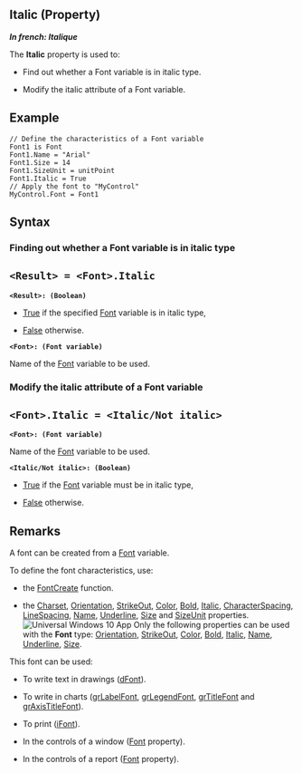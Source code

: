 


## Italic (Property)

***In french: Italique***
	



<a name="XUse"></a>
<a name="Use"></a>
<a name="description"></a>
The **Italic** property is used to:

- Find out whether a Font variable is in italic type.

- Modify the italic attribute of a Font variable.





<a name="Example1"></a>
<a name="sample_code"></a>

## Example


```wl
// Define the characteristics of a Font variable
Font1 is Font
Font1.Name = "Arial"
Font1.Size = 14
Font1.SizeUnit = unitPoint
Font1.Italic = True
// Apply the font to "MyControl"
MyControl.Font = Font1
```

<a name="XSYNTAX"></a>
<a name="SYNTAX1"></a>

## Syntax

### Finding out whether a Font variable is in italic type

`<Result> = <Font>.Italic`
---

**`<Result>: (Boolean)`**



- <u><u><u><u>True</u></u></u></u> if the specified [Font](../Motscles/1514045.md) variable is in italic type,

- <u><u><u><u>False</u></u></u></u> otherwise.




**`<Font>: (Font variable)`**

Name of the [Font](../Motscles/1514045.md) variable to be used.  


<a name="SYNTAX2"></a>

### Modify the italic attribute of a Font variable

`<Font>.Italic = <Italic/Not italic>`
---

**`<Font>: (Font variable)`**

Name of the [Font](../Motscles/1514045.md) variable to be used.

**`<Italic/Not italic>: (Boolean)`**



- <u><u><u><u>True</u></u></u></u> if the [Font](../Motscles/1514045.md) variable must be in italic type,

- <u><u><u><u>False</u></u></u></u> otherwise.  






<a name="NOTE0"></a>
<a name="NOTE0_1"></a>

## Remarks
A font can be created from a [Font](../Motscles/1514045.md) variable.

To define the font characteristics, use:

- the [FontCreate](../WDLang1/3060002.md) function.
	

- the [Charset](../Proprietes/2512008.md), [Orientation](../Proprietes/1410086632.md), [StrikeOut](../Proprietes/2513005.md), [Color](../Proprietes/2510071.md), [Bold](../Proprietes/2513001.md), [Italic](../Proprietes/2513007.md), [CharacterSpacing](../Proprietes/1410088367.md), [LineSpacing](../Proprietes/1410088366.md), [Name](../Proprietes/2510082.md), [Underline](../Proprietes/2513013.md), [Size](../Proprietes/2510125.md) and [SizeUnit](../Proprietes/1410088365.md) properties.
	![Universal Windows 10 App](https://doc.pcsoft.fr/ext/images/us/UNIVERSALAPP.png) Only the following properties can be used with the **Font** type: [Orientation](../Proprietes/1410086632.md), [StrikeOut](../Proprietes/2513005.md), [Color](../Proprietes/2510071.md), [Bold](../Proprietes/2513001.md), [Italic](../Proprietes/2513007.md), [Name](../Proprietes/2510082.md), [Underline](../Proprietes/2513013.md), [Size](../Proprietes/2510125.md).
	




This font can be used:

- To write text in drawings ([dFont](../WDLang1/3029020.md)).

- To write in charts ([grLabelFont](../WDLang3/3042012.md), [grLegendFont](../WDLang3/3042037.md), [grTitleFont](../WDLang3/3042048.md) and [grAxisTitleFont](../WDLang3/3042059.md)).

- To print ([iFont](../WDLang5/3046014.md)).

- In the controls of a window ([Font](../Motscles/1514045.md) property).

- In the controls of a report ([Font](../Motscles/1514045.md) property).







